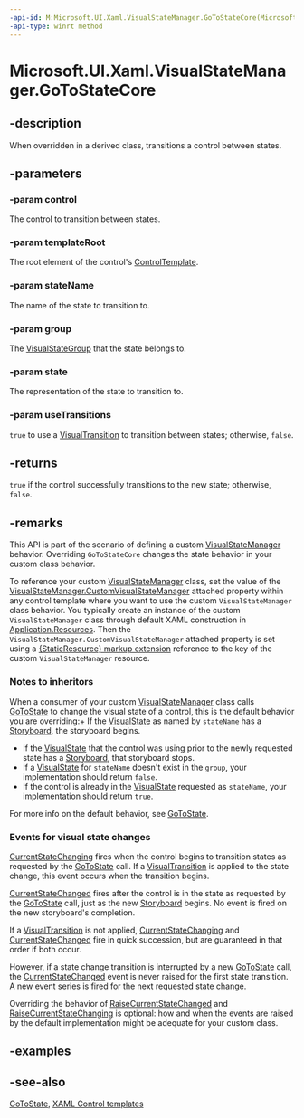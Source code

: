 ```yaml
---
-api-id: M:Microsoft.UI.Xaml.VisualStateManager.GoToStateCore(Microsoft.UI.Xaml.Controls.Control,Microsoft.UI.Xaml.FrameworkElement,System.String,Microsoft.UI.Xaml.VisualStateGroup,Microsoft.UI.Xaml.VisualState,System.Boolean)
-api-type: winrt method
---
```


<!-- Method syntax
virtual protected bool GoToStateCore(Microsoft.UI.Xaml.Controls.Control control, Microsoft.UI.Xaml.FrameworkElement templateRoot, System.String stateName, Microsoft.UI.Xaml.VisualStateGroup group, Microsoft.UI.Xaml.VisualState state, System.Boolean useTransitions)
-->

# Microsoft.UI.Xaml.VisualStateManager.GoToStateCore

## -description

When overridden in a derived class, transitions a control between states.

## -parameters

### -param control

The control to transition between states.

### -param templateRoot

The root element of the control's [ControlTemplate](../microsoft.ui.xaml.controls/controltemplate.md).

### -param stateName

The name of the state to transition to.

### -param group

The [VisualStateGroup](visualstategroup.md) that the state belongs to.

### -param state

The representation of the state to transition to.

### -param useTransitions

`true` to use a [VisualTransition](visualtransition.md) to transition between states; otherwise, `false`.

## -returns

`true` if the control successfully transitions to the new state; otherwise, `false`.

## -remarks

This API is part of the scenario of defining a custom [VisualStateManager](visualstatemanager.md) behavior. Overriding `GoToStateCore` changes the state behavior in your custom class behavior.

To reference your custom [VisualStateManager](visualstatemanager.md) class, set the value of the [VisualStateManager.CustomVisualStateManager](/windows/winui/api/microsoft.ui.xaml.visualstatemanager#xaml-attached-properties) attached property within any control template where you want to use the custom `VisualStateManager` class behavior. You typically create an instance of the custom `VisualStateManager` class through default XAML construction in [Application.Resources](application_resources.md). Then the `VisualStateManager.CustomVisualStateManager` attached property is set using a [{StaticResource} markup extension](/windows/uwp/xaml-platform/staticresource-markup-extension) reference to the key of the custom `VisualStateManager` resource.

### Notes to inheritors

When a consumer of your custom [VisualStateManager](visualstatemanager.md) class calls [GoToState](visualstatemanager_gotostate_51722231.md) to change the visual state of a control, this is the default behavior you are overriding:+ If the [VisualState](visualstate.md) as named by `stateName` has a [Storyboard](visualstate_storyboard.md), the storyboard begins.

+ If the [VisualState](visualstate.md) that the control was using prior to the newly requested state has a [Storyboard](visualstate_storyboard.md), that storyboard stops.
+ If a [VisualState](visualstate.md) for `stateName` doesn't exist in the `group`, your implementation should return `false`.
+ If the control is already in the [VisualState](visualstate.md) requested as `stateName`, your implementation should return `true`.

For more info on the default behavior, see [GoToState](visualstatemanager_gotostate_51722231.md).

### Events for visual state changes

[CurrentStateChanging](visualstategroup_currentstatechanging.md) fires when the control begins to transition states as requested by the [GoToState](visualstatemanager_gotostate_51722231.md) call. If a [VisualTransition](visualtransition.md) is applied to the state change, this event occurs when the transition begins.

[CurrentStateChanged](visualstategroup_currentstatechanged.md) fires after the control is in the state as requested by the [GoToState](visualstatemanager_gotostate_51722231.md) call, just as the new [Storyboard](visualstate_storyboard.md) begins. No event is fired on the new storyboard's completion.

If a [VisualTransition](visualtransition.md) is not applied, [CurrentStateChanging](visualstategroup_currentstatechanging.md) and [CurrentStateChanged](visualstategroup_currentstatechanged.md) fire in quick succession, but are guaranteed in that order if both occur.

However, if a state change transition is interrupted by a new [GoToState](visualstatemanager_gotostate_51722231.md) call, the [CurrentStateChanged](visualstategroup_currentstatechanged.md) event is never raised for the first state transition. A new event series is fired for the next requested state change.

Overriding the behavior of [RaiseCurrentStateChanged](visualstatemanager_raisecurrentstatechanged_230937552.md) and [RaiseCurrentStateChanging](visualstatemanager_raisecurrentstatechanging_901595439.md) is optional: how and when the events are raised by the default implementation might be adequate for your custom class.

## -examples

## -see-also

[GoToState](visualstatemanager_gotostate_51722231.md), [XAML Control templates](/windows/apps/design/style/xaml-control-templates)
